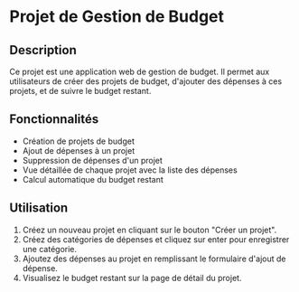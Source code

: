 # Projet de Gestion de Budget

## Description

Ce projet est une application web de gestion de budget. Il permet aux utilisateurs de créer des projets de budget, d'ajouter des dépenses à ces projets, et de suivre le budget restant.

## Fonctionnalités

- Création de projets de budget
- Ajout de dépenses à un projet
- Suppression de dépenses d'un projet
- Vue détaillée de chaque projet avec la liste des dépenses
- Calcul automatique du budget restant


## Utilisation

1. Créez un nouveau projet en cliquant sur le bouton "Créer un projet".
2. Créez des catégories de dépenses et cliquez sur enter pour enregistrer une catégorie.
3. Ajoutez des dépenses au projet en remplissant le formulaire d'ajout de dépense.
4. Visualisez le budget restant sur la page de détail du projet.
